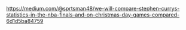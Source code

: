https://medium.com/@sprtsman48/we-will-compare-stephen-currys-statistics-in-the-nba-finals-and-on-christmas-day-games-compared-6d1d5ba84759
